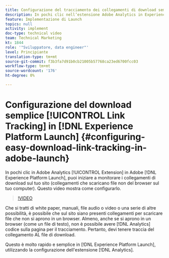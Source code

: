 ```yaml
---
title: Configurazione del tracciamento dei collegamenti di download semplice in Experience Platform Launch
description: In pochi clic nell’estensione Adobe Analytics in Experience Platform Launch, puoi iniziare a monitorare i collegamenti di download sul sito (collegamenti che scaricano file non del browser sul computer). Questo video mostra come configurarlo.
feature: Implementazione di Launch
topics: null
activity: implement
doc-type: technical video
team: Technical Marketing
kt: 1844
role: '"Sviluppatore, data engineer"'
level: Principiante
translation-type: tm+mt
source-git-commit: f3b3fa7d91b0cb21005b57768ca23ed6700fcc03
workflow-type: tm+mt
source-wordcount: '176'
ht-degree: 0%

---
```



# Configurazione del download semplice [!UICONTROL Link Tracking] in [!DNL Experience Platform Launch] {#configuring-easy-download-link-tracking-in-adobe-launch}

In pochi clic in Adobe Analytics [!UICONTROL Extension] in Adobe [!DNL Experience Platform Launch], puoi iniziare a monitorare i collegamenti di download sul tuo sito (collegamenti che scaricano file non del browser sul tuo computer). Questo video mostra come configurarlo.

>[!VIDEO](https://video.tv.adobe.com/v/25762/?quality=12)

Che si tratti di white paper, manuali, file audio o video o una serie di altre possibilità, è possibile che sul sito siano presenti collegamenti per scaricare file che non si aprono in un browser. Almeno, anche se si aprono in un browser (come un file di testo), non è possibile avere [!DNL Analytics] codice sulla pagina per il tracciamento. Pertanto, devi tenere traccia del collegamento AL file di download.

Questo è molto rapido e semplice in [!DNL Experience Platform Launch], utilizzando la configurazione dell&#39;estensione [!DNL Analytics].
